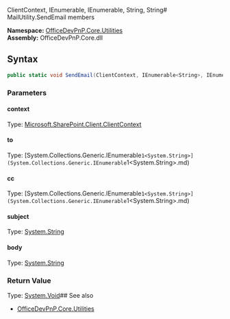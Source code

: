 ClientContext, IEnumerable<String>, IEnumerable<String>, String, String# MailUtility.SendEmail members
  

**Namespace:** [OfficeDevPnP.Core.Utilities](OfficeDevPnP.Core.Utilities.md)  
**Assembly:** OfficeDevPnP.Core.dll  
## Syntax
```C#
public static void SendEmail(ClientContext, IEnumerable<String>, IEnumerable<String>, String, String)
```
### Parameters
#### context
Type: [Microsoft.SharePoint.Client.ClientContext](Microsoft.SharePoint.Client.ClientContext.md) 
#### 
#### to
Type: [System.Collections.Generic.IEnumerable`1<System.String>](System.Collections.Generic.IEnumerable`1<System.String>.md) 
#### 
#### cc
Type: [System.Collections.Generic.IEnumerable`1<System.String>](System.Collections.Generic.IEnumerable`1<System.String>.md) 
#### 
#### subject
Type: [System.String](System.String.md) 
#### 
#### body
Type: [System.String](System.String.md) 
#### 
### Return Value
Type: [System.Void](System.Void.md)## See also
- [OfficeDevPnP.Core.Utilities](OfficeDevPnP.Core.Utilities.md)

